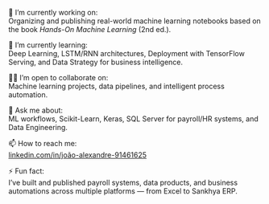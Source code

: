 🔭 I’m currently working on:  
Organizing and publishing real-world machine learning notebooks based on the book *Hands-On Machine Learning* (2nd ed.).

🌱 I’m currently learning:  
Deep Learning, LSTM/RNN architectures, Deployment with TensorFlow Serving, and Data Strategy for business intelligence.

👨‍💻 I’m open to collaborate on:  
Machine learning projects, data pipelines, and intelligent process automation.

💬 Ask me about:  
ML workflows, Scikit-Learn, Keras, SQL Server for payroll/HR systems, and Data Engineering.

📫 How to reach me:  
[linkedin.com/in/joão-alexandre-91461625](https://www.linkedin.com/in/joão-alexandre-91461625)

⚡ Fun fact:  
I’ve built and published payroll systems, data products, and business automations across multiple platforms — from Excel to Sankhya ERP.

